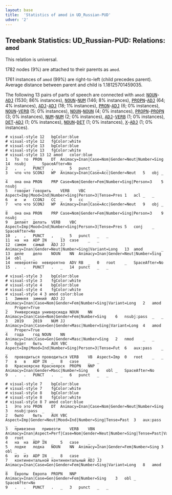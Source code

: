 ```yaml
---
layout: base
title:  'Statistics of amod in UD_Russian-PUD'
udver: '2'
---
```


## Treebank Statistics: UD_Russian-PUD: Relations: `amod`

This relation is universal.

1782 nodes (9%) are attached to their parents as `amod`.

1761 instances of `amod` (99%) are right-to-left (child precedes parent).
Average distance between parent and child is 1.18125701459035.

The following 13 pairs of parts of speech are connected with `amod`: <tt><a href="ru_pud-pos-NOUN.html">NOUN</a></tt>-<tt><a href="ru_pud-pos-ADJ.html">ADJ</a></tt> (1530; 86% instances), <tt><a href="ru_pud-pos-NOUN.html">NOUN</a></tt>-<tt><a href="ru_pud-pos-NUM.html">NUM</a></tt> (146; 8% instances), <tt><a href="ru_pud-pos-PROPN.html">PROPN</a></tt>-<tt><a href="ru_pud-pos-ADJ.html">ADJ</a></tt> (64; 4% instances), <tt><a href="ru_pud-pos-ADJ.html">ADJ</a></tt>-<tt><a href="ru_pud-pos-ADJ.html">ADJ</a></tt> (18; 1% instances), <tt><a href="ru_pud-pos-PRON.html">PRON</a></tt>-<tt><a href="ru_pud-pos-ADJ.html">ADJ</a></tt> (6; 0% instances), <tt><a href="ru_pud-pos-NOUN.html">NOUN</a></tt>-<tt><a href="ru_pud-pos-VERB.html">VERB</a></tt> (5; 0% instances), <tt><a href="ru_pud-pos-NOUN.html">NOUN</a></tt>-<tt><a href="ru_pud-pos-NOUN.html">NOUN</a></tt> (4; 0% instances), <tt><a href="ru_pud-pos-PROPN.html">PROPN</a></tt>-<tt><a href="ru_pud-pos-PROPN.html">PROPN</a></tt> (3; 0% instances), <tt><a href="ru_pud-pos-NUM.html">NUM</a></tt>-<tt><a href="ru_pud-pos-NUM.html">NUM</a></tt> (2; 0% instances), <tt><a href="ru_pud-pos-ADJ.html">ADJ</a></tt>-<tt><a href="ru_pud-pos-VERB.html">VERB</a></tt> (1; 0% instances), <tt><a href="ru_pud-pos-DET.html">DET</a></tt>-<tt><a href="ru_pud-pos-ADJ.html">ADJ</a></tt> (1; 0% instances), <tt><a href="ru_pud-pos-NOUN.html">NOUN</a></tt>-<tt><a href="ru_pud-pos-DET.html">DET</a></tt> (1; 0% instances), <tt><a href="ru_pud-pos-X.html">X</a></tt>-<tt><a href="ru_pud-pos-ADJ.html">ADJ</a></tt> (1; 0% instances).


~~~ conllu
# visual-style 12	bgColor:blue
# visual-style 12	fgColor:white
# visual-style 13	bgColor:blue
# visual-style 13	fgColor:white
# visual-style 13 12 amod	color:blue
1	То	то	PRON	DT	Animacy=Inan|Case=Nom|Gender=Neut|Number=Sing	14	nsubj	_	SpaceAfter=No
2	,	,	PUNCT	,	_	5	punct	_	_
3	что	что	SCONJ	WP	Animacy=Inan|Case=Acc|Gender=Neut	5	obj	_	_
4	она	она	PRON	PRP	Case=Nom|Gender=Fem|Number=Sing|Person=3	5	nsubj	_	_
5	говорит	говорить	VERB	VBC	Aspect=Imp|Mood=Ind|Number=Sing|Person=3|Tense=Pres	1	acl	_	_
6	и	и	CCONJ	CC	_	9	cc	_	_
7	что	что	SCONJ	WP	Animacy=Inan|Case=Acc|Gender=Neut	9	obj	_	_
8	она	она	PRON	PRP	Case=Nom|Gender=Fem|Number=Sing|Person=3	9	nsubj	_	_
9	делает	делать	VERB	VBC	Aspect=Imp|Mood=Ind|Number=Sing|Person=3|Tense=Pres	5	conj	_	SpaceAfter=No
10	,	,	PUNCT	,	_	5	punct	_	_
11	на	на	ADP	IN	_	13	case	_	_
12	самом	самый	ADJ	JJ	Animacy=Inan|Gender=Neut|Number=Sing|Variant=Long	13	amod	_	_
13	деле	дело	NOUN	NN	Animacy=Inan|Gender=Neut|Number=Sing	14	obl	_	_
14	невероятно	невероятно	ADV	RB	_	0	root	_	SpaceAfter=No
15	.	.	PUNCT	.	_	14	punct	_	_

~~~


~~~ conllu
# visual-style 3	bgColor:blue
# visual-style 3	fgColor:white
# visual-style 4	bgColor:blue
# visual-style 4	fgColor:white
# visual-style 4 3 amod	color:blue
1	Зимняя	зимний	ADJ	JJ	Animacy=Inan|Case=Nom|Gender=Fem|Number=Sing|Variant=Long	2	amod	_	Proper=True
2	Универсиада	универсиада	NOUN	NN	Animacy=Inan|Case=Nom|Gender=Fem|Number=Sing	6	nsubj:pass	_	_
3	2019	2019	NUM	JJ	Animacy=Inan|Case=Gen|Gender=Masc|Number=Sing|Variant=Long	4	amod	_	Proper=True
4	года	год	NOUN	NN	Animacy=Inan|Case=Gen|Gender=Masc|Number=Sing	2	nmod	_	_
5	будет	быть	AUX	VBC	Aspect=Imp|Mood=Ind|Number=Sing|Person=3|Tense=Fut	6	aux:pass	_	_
6	проводиться	проводиться	VERB	VB	Aspect=Imp	0	root	_	_
7	в	в	ADP	IN	_	8	case	_	_
8	Красноярске	Красноярск	PROPN	NNP	Animacy=Inan|Gender=Masc|Number=Sing	6	obl	_	SpaceAfter=No
9	.	.	PUNCT	.	_	6	punct	_	_

~~~


~~~ conllu
# visual-style 7	bgColor:blue
# visual-style 7	fgColor:white
# visual-style 8	bgColor:blue
# visual-style 8	fgColor:white
# visual-style 8 7 amod	color:blue
1	Это	это	PRON	DT	Animacy=Inan|Case=Nom|Gender=Neut|Number=Sing	3	nsubj:pass	_	_
2	было	быть	AUX	VBC	Aspect=Imp|Gender=Neut|Mood=Ind|Number=Sing|Tense=Past	3	aux:pass	_	_
3	привезено	привезти	VERB	VBN	Animacy=Inan|Aspect=Perf|Case=Nom|Gender=Neut|Number=Sing|Tense=Past|Variant=Short|Voice=Pass	0	root	_	_
4	на	на	ADP	IN	_	5	case	_	_
5	лодке	лодка	NOUN	NN	Animacy=Inan|Gender=Fem|Number=Sing	3	obl	_	_
6	из	из	ADP	IN	_	8	case	_	_
7	континентальной	континентальный	ADJ	JJ	Animacy=Inan|Case=Gen|Gender=Fem|Number=Sing|Variant=Long	8	amod	_	_
8	Европы	Европа	PROPN	NNP	Animacy=Inan|Case=Gen|Gender=Fem|Number=Sing	3	obl	_	SpaceAfter=No
9	.	.	PUNCT	.	_	3	punct	_	_

~~~


